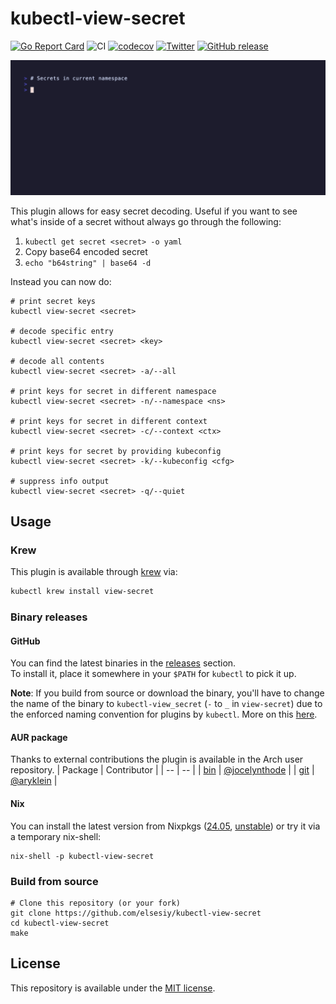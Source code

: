 # kubectl-view-secret

[![Go Report Card](https://goreportcard.com/badge/github.com/elsesiy/kubectl-view-secret)](https://goreportcard.com/report/github.com/elsesiy/kubectl-view-secret)
![CI](https://github.com/elsesiy/kubectl-view-secret/actions/workflows/ci.yml/badge.svg)
[![codecov](https://codecov.io/github/elsesiy/kubectl-view-secret/graph/badge.svg?token=RODJX5GLDB)](https://codecov.io/github/elsesiy/kubectl-view-secret)
[![Twitter](https://img.shields.io/badge/twitter-@elsesiy-blue.svg)](http://twitter.com/elsesiy)
[![GitHub release](https://img.shields.io/github/release/elsesiy/kubectl-view-secret.svg)](https://github.com/elsesiy/kubectl-view-secret/releases)

![gif](./media/view-secret.gif)

This plugin allows for easy secret decoding. Useful if you want to see what's inside of a secret without always go through the following:

1. `kubectl get secret <secret> -o yaml`
2. Copy base64 encoded secret
3. `echo "b64string" | base64 -d`

Instead you can now do:

    # print secret keys
    kubectl view-secret <secret>
    
    # decode specific entry
    kubectl view-secret <secret> <key>
    
    # decode all contents
    kubectl view-secret <secret> -a/--all
    
    # print keys for secret in different namespace
    kubectl view-secret <secret> -n/--namespace <ns>

    # print keys for secret in different context
    kubectl view-secret <secret> -c/--context <ctx>

    # print keys for secret by providing kubeconfig
    kubectl view-secret <secret> -k/--kubeconfig <cfg>

    # suppress info output
    kubectl view-secret <secret> -q/--quiet

## Usage

### Krew

This plugin is available through [krew](https://krew.dev) via:

```sh
kubectl krew install view-secret
```

### Binary releases

#### GitHub
You can find the latest binaries in the [releases](https://github.com/elsesiy/kubectl-view-secret/releases) section.  
To install it, place it somewhere in your `$PATH` for `kubectl` to pick it up.

**Note**: If you build from source or download the binary, you'll have to change the name of the binary to `kubectl-view_secret` (`-` to `_` in `view-secret`)
due to the enforced naming convention for plugins by `kubectl`. More on this [here](https://kubernetes.io/docs/tasks/extend-kubectl/kubectl-plugins/#naming-a-plugin).

#### AUR package
Thanks to external contributions the plugin is available in the Arch user repository.
| Package | Contributor |
| -- | -- |
| [bin](https://aur.archlinux.org/packages/kubectl-view-secret-bin) | [@jocelynthode](https://github.com/jocelynthode) |
| [git](https://aur.archlinux.org/packages/kubectl-view-secret-git) | [@aryklein](https://github.com/aryklein) |

#### Nix
You can install the latest version from Nixpkgs ([24.05](https://search.nixos.org/packages?channel=24.05&from=0&size=50&sort=relevance&type=packages&query=kubectl-view-secret), [unstable](https://search.nixos.org/packages?channel=unstable&show=kubectl-view-secret&from=0&size=50&sort=relevance&type=packages&query=kubectl-view-secret)) or try it via a temporary nix-shell:

```
nix-shell -p kubectl-view-secret
```

### Build from source

    # Clone this repository (or your fork)
    git clone https://github.com/elsesiy/kubectl-view-secret
    cd kubectl-view-secret
    make

## License

This repository is available under the [MIT license](https://choosealicense.com/licenses/mit/).
